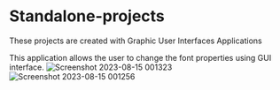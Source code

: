 # Standalone-projects
These projects are created with Graphic User Interfaces Applications

This application allows the user to change the font properties using GUI interface.
![Screenshot 2023-08-15 001323](https://github.com/sarjanUP/Standalone-projects/assets/119722954/cd656054-dd27-41b5-9b0e-5deb7b9d036a)
![Screenshot 2023-08-15 001256](https://github.com/sarjanUP/Standalone-projects/assets/119722954/6b05ff59-ba25-4d9b-9c7b-1ebb0b251ee8)


